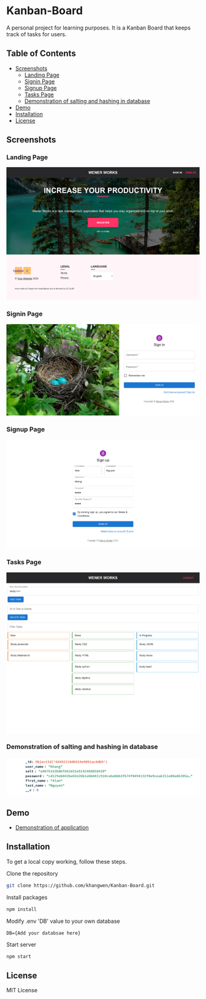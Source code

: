# Kanban-Board
A personal project for learning purposes. It is a Kanban Board that keeps track of tasks for users.

## Table of Contents
- [Screenshots](#screenshots)
    - [Landing Page](#landing-page)
    - [Signin Page](#signin-page)
    - [Signup Page](#signup-page)
    - [Tasks Page](#tasks-page)
    - [Demonstration of salting and hashing in database](#demonstration-of-salting-and-hashing-in-database)
- [Demo](#demo)
- [Installation](#installation)
- [License](#license)

## Screenshots
### Landing Page
![home][home]

### Signin Page
![signin][signin]

### Signup Page
![signup][signup]

### Tasks Page
![tasks][tasks]

### Demonstration of salting and hashing in database
![salthash][salthash]

[home]: public/imgs/home_ex.png
[signin]: public/imgs/signin_ex.png
[signup]: public/imgs/signup_ex.png
[tasks]: public/imgs/tasks_ex.png
[salthash]: public/imgs/salthash_ex.png

## Demo
- [Demonstration of application](https://youtu.be/T3VKXPoGUYg)

## Installation
To get a local copy working, follow these steps.

Clone the repository
```sh
git clone https://github.com/khangwen/Kanban-Board.git
```

Install packages
```sh
npm install
```

Modify .env 'DB' value to your own database
```
DB={Add your databsae here}
```

Start server
```sh
npm start
```

## License
MIT License